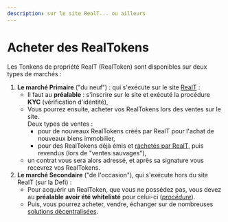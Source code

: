 ```yaml
---
description: sur le site RealT... ou ailleurs
---
```


# Acheter des RealTokens

Les Tonkens de propriété RealT (RealToken) sont disponibles sur deux types de marchés :

1. **Le marché Primaire** ("du neuf") : qui s'exécute sur le site [RealT](https://realt.co/) :
   * Il faut au **préalable** : s'inscrire sur le site et exécuté la procédure **KYC** (vérification d'identité),
   * Vous pourrez ensuite, acheter vos RealTokens lors des ventes sur le site.\
     Deux types de ventes :
     * pour de nouveaux RealTokens créés par RealT pour l'achat de nouveaux biens immobilier,
     * pour des RealTokens déjà émis et [rachetés par RealT](../vendre-ses-realtokens.md), puis revendus (lors de "ventes sauvages"),
   * un contrat vous sera alors adressé, et après sa signature vous recevrez vos RealTokens.
2. **Le marché Secondaire** ("de l'occasion"), qui s'exécute hors du site RealT (sur la Defi) :
   * Pour acquérir un RealToken, que vous ne possédez pas, vous devez au **préalable** **avoir été whitelisté** pour celui-ci ([_procédure_](../procedure-de-whitelisting.md)).
   * Puis, vous pourrez acheter, vendre, échanger sur de nombreuses [solutions décentralisées](../../defi-realt/dex-swap/).
